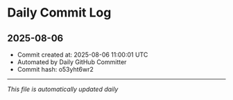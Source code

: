 # Daily Commit Log

## 2025-08-06

- Commit created at: 2025-08-06 11:00:01 UTC
- Automated by Daily GitHub Committer
- Commit hash: o53yht6wr2

---
*This file is automatically updated daily*